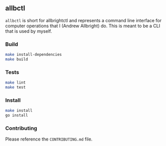 ## allbctl

`allbctl` is short for allbrightctl and represents a command line interface for computer operations that I (Andrew Allbright) do. This is meant to be a CLI that is used by myself.

### Build
```bash
make install-dependencies
make build
```

### Tests
```bash
make lint
make test
```

### Install
```bash
make install
go install
```

### Contributing
Please reference the `CONTRIBUTING.md` file.

